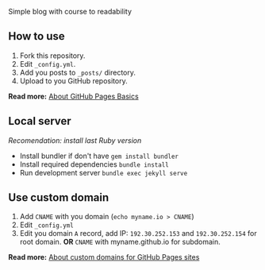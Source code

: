 Simple blog with course to readability

How to use
----------

1. Fork this repository.
2. Edit `_config.yml`.
3. Add you posts to `_posts/` directory.
4. Upload to you GitHub repository.

__Read more:__ [About GitHub Pages Basics](https://help.github.com/categories/github-pages-basics/)


Local server
------------

_Recomendation: install last Ruby version_

- Install bundler if don't have `gem install bundler`
- Install required dependencies `bundle install`
- Run development server `bundle exec jekyll serve`


Use custom domain
-----------------

1. Add `CNAME` with you domain (`echo myname.io > CNAME`)
2. Edit `_config.yml`
3. Edit you domain `A` record, add IP: `192.30.252.153` and `192.30.252.154` for root domain. __OR__ `CNAME` with myname.github.io for subdomain.

__Read more:__ [About custom domains for GitHub Pages sites](https://help.github.com/articles/about-custom-domains-for-github-pages-sites/)
